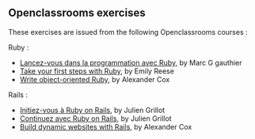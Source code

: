 ## Openclassrooms exercises

These exercises are issued from the following Openclassrooms courses :

Ruby :
  - [Lancez-vous dans la programmation avec Ruby](https://openclassrooms.com/courses/lancez-vous-dans-la-programmation-avec-ruby), by Marc G gauthier
  - [Take your first steps with Ruby](https://openclassrooms.com/fr/courses/4377316-take-your-first-steps-with-ruby), by Emily Reese
  - [Write object-oriented Ruby](https://openclassrooms.com/fr/courses/4511061-write-object-oriented-ruby), by Alexander Cox
  
  Rails :
  - [Initiez-vous à Ruby on Rails](https://openclassrooms.com/fr/courses/3149156-initiez-vous-a-ruby-on-rails), by Julien Grillot
  - [Continuez avec Ruby on Rails](https://openclassrooms.com/fr/courses/3432066-continuez-avec-ruby-on-rails), by Julien Grillot
  - [Build dynamic websites with Rails](https://openclassrooms.com/fr/courses/4510766-build-dynamic-websites-with-rails), by Alexander Cox
